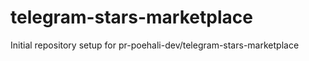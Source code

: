 # telegram-stars-marketplace

Initial repository setup for pr-poehali-dev/telegram-stars-marketplace
